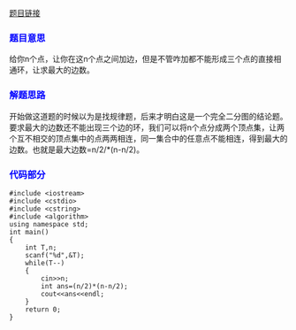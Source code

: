 [题目链接](https://vjudge.net/contest/172026#problem/G)

### <font color=blue>**题目意思**</font>

给你n个点，让你在这n个点之间加边，但是不管咋加都不能形成三个点的直接相通环，让求最大的边数。

### <font color=blue>**解题思路**</font>

开始做这道题的时候以为是找规律题，后来才明白这是一个完全二分图的结论题。要求最大的边数还不能出现三个边的环，我们可以将n个点分成两个顶点集，让两个互不相交的顶点集中的点两两相连，同一集合中的任意点不能相连，得到最大的边数。也就是最大边数=n/2/*(n-n/2)。

### <font color=blue>**代码部分**</font>

```
#include <iostream>
#include <cstdio>
#include <cstring>
#include <algorithm>
using namespace std;
int main()
{
    int T,n;
    scanf("%d",&T);
    while(T--)
    {
        cin>>n;
        int ans=(n/2)*(n-n/2);
        cout<<ans<<endl;
    }
    return 0;
}
```
